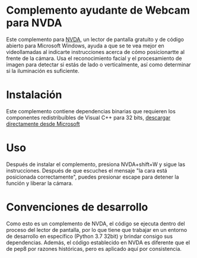 # Complemento ayudante de Webcam para NVDA
Este complemento para [NVDA], un lector de pantalla gratuito y de código abierto para Microsoft Windows, ayuda a que se te vea mejor en videollamadas al indicarte instrucciones acerca de cómo posicionartte al frente de la cámara. Usa el reconocimiento facial y el procesamiento de imagen para detectar si estás de lado o verticalmente, así como determinar si la iluminación es suficiente.

# Instalación
Este complemento contiene dependencias binarias que requieren los componentes redistribuíbles de Visual C++ para 32 bits, [descargar directamente desde Microsoft](https://aka.ms/vs/17/release/vc_redist.x86.exe)

# Uso
Después de instalar el complemento, presiona NVDA+shift+W y sigue las instrucciones. Después de que escuches el mensaje "la cara está posicionada correctamente", puedes presionar escape para detener la función y liberar la cámara.

# Convenciones de desarrollo
Como esto es un complemento de NVDA, el código se ejecuta dentro del proceso del lector de pantalla, por lo que tiene que trabajar en un entorno de desarrollo en específico (Python 3.7 32bit) y brindar consigo sus dependencias. Además, el código establecido en NVDA es diferente que el de pep8 por razones históricas, pero es aplicado aquí por consistencia.

[NVDA]: https://github.com/nvaccess/nvda
